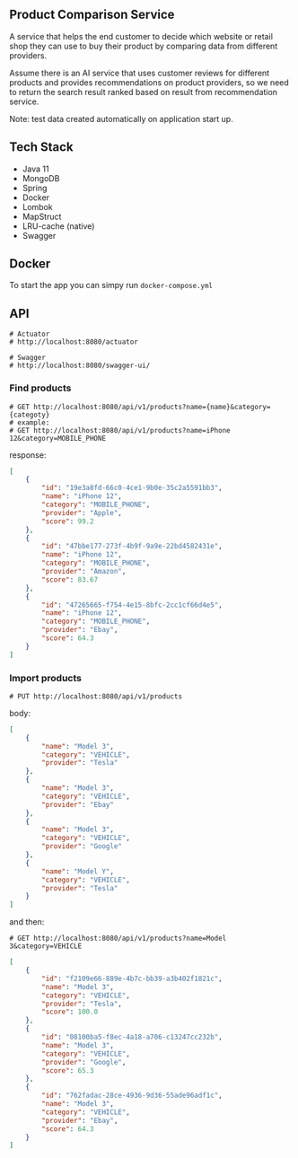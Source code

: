 ## Product Comparison Service

A service that helps the end customer to decide which website or retail shop
they can use to buy their product by comparing data from different providers.

Assume there is an AI service that uses customer reviews for different products and provides recommendations on
product providers, so we need to return the search result ranked based on result from recommendation service.

Note: test data created automatically on application start up.

## Tech Stack

- Java 11
- MongoDB
- Spring
- Docker
- Lombok
- MapStruct
- LRU-cache (native)
- Swagger

## Docker
To start the app you can simpy run `docker-compose.yml`

## API

    # Actuator
    # http://localhost:8080/actuator
    
    # Swagger
    # http://localhost:8080/swagger-ui/


### Find products
    # GET http://localhost:8080/api/v1/products?name={name}&category={categoty}
    # example:
    # GET http://localhost:8080/api/v1/products?name=iPhone 12&category=MOBILE_PHONE

response:
```JSON
[
    {
        "id": "19e3a8fd-66c0-4ce1-9b0e-35c2a5591bb3",
        "name": "iPhone 12",
        "category": "MOBILE_PHONE",
        "provider": "Apple",
        "score": 99.2
    },
    {
        "id": "47bbe177-273f-4b9f-9a9e-22bd4582431e",
        "name": "iPhone 12",
        "category": "MOBILE_PHONE",
        "provider": "Amazon",
        "score": 83.67
    },
    {
        "id": "47265665-f754-4e15-8bfc-2cc1cf66d4e5",
        "name": "iPhone 12",
        "category": "MOBILE_PHONE",
        "provider": "Ebay",
        "score": 64.3
    }
]
```

### Import products

    # PUT http://localhost:8080/api/v1/products

body:
```JSON
[
    {
        "name": "Model 3",
        "category": "VEHICLE",
        "provider": "Tesla"
    },
    {
        "name": "Model 3",
        "category": "VEHICLE",
        "provider": "Ebay"
    },
    {
        "name": "Model 3",
        "category": "VEHICLE",
        "provider": "Google"
    },
    {
        "name": "Model Y",
        "category": "VEHICLE",
        "provider": "Tesla"
    }
]
```
and then:

    # GET http://localhost:8080/api/v1/products?name=Model 3&category=VEHICLE

```JSON
[
    {
        "id": "f2109e66-889e-4b7c-bb39-a3b402f1821c",
        "name": "Model 3",
        "category": "VEHICLE",
        "provider": "Tesla",
        "score": 100.0
    },
    {
        "id": "08100ba5-f8ec-4a18-a706-c13247cc232b",
        "name": "Model 3",
        "category": "VEHICLE",
        "provider": "Google",
        "score": 65.3
    },
    {
        "id": "762fadac-28ce-4936-9d36-55ade96adf1c",
        "name": "Model 3",
        "category": "VEHICLE",
        "provider": "Ebay",
        "score": 64.3
    }
]
```
